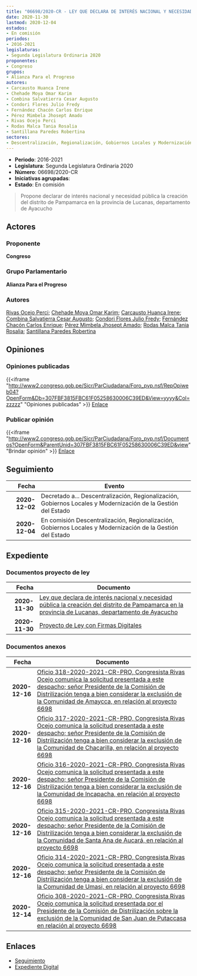 ```yaml
---
title: "06698/2020-CR - LEY QUE DECLARA DE INTERÉS NACIONAL Y NECESIDAD PÚBLICA LA CREACIÓN DEL DISTRITO DE PAMPAMARCA EN LA PROVINCIA DE LUCANAS, DEPARTAMENTO DE AYACUCHO"
date: 2020-11-30
lastmod: 2020-12-04
estados:
- En comisión
periodos:
- 2016-2021
legislaturas:
- Segunda Legislatura Ordinaria 2020
proponentes:
- Congreso
grupos:
- Alianza Para el Progreso
autores:
- Carcausto Huanca Irene
- Chehade Moya Omar Karim
- Combina Salvatierra Cesar Augusto
- Condori Flores Julio Fredy
- Fernández Chacón Carlos Enrique
- Pérez Mimbela Jhosept Amado
- Rivas Ocejo Perci
- Rodas Malca Tania Rosalia
- Santillana Paredes Robertina
sectores:
- Descentralización, Regionalización, Gobiernos Locales y Modernización de la Gestión del Estado
---
```

- **Periodo**: 2016-2021
- **Legislatura**: Segunda Legislatura Ordinaria 2020
- **Número**: 06698/2020-CR
- **Iniciativas agrupadas**: 
- **Estado**: En comisión

> Propone declarar de interés nacional y necesidad pública la creación del distrito de Pampamarca en la provincia de Lucanas, departamento de Ayacucho


## Actores

### Proponente

**Congreso**

### Grupo Parlamentario

**Alianza Para el Progreso**

### Autores

[Rivas Ocejo Perci](mailto:mailto:privas@congreso.gob.pe); [Chehade Moya Omar Karim](mailto:mailto:ochehade@congreso.gob.pe); [Carcausto Huanca Irene](mailto:mailto:icarcausto@congreso.gob.pe); [Combina Salvatierra Cesar Augusto](mailto:mailto:ccombina@congreso.gob.pe); [Condori Flores Julio Fredy](mailto:mailto:jcondori@congreso.gob.pe); [Fernández Chacón Carlos Enrique](mailto:mailto:cfernandezch@congreso.gob.pe); [Pérez Mimbela Jhosept Amado](mailto:mailto:jperezm@congreso.gob.pe); [Rodas Malca Tania Rosalia](mailto:mailto:trodas@congreso.gob.pe); [Santillana Paredes Robertina](mailto:mailto:rsantillana@congreso.gob.pe)

## Opiniones

### Opiniones publicadas

{{<iframe "http://www2.congreso.gob.pe/Sicr/ParCiudadana/Foro_pvp.nsf/RepOpiweb04?OpenForm&Db=307FBF3815FBC61F05258630006C39ED&View=yyyy&Col=zzzzz" "Opiniones publicadas" >}}
[Enlace](http://www2.congreso.gob.pe/Sicr/ParCiudadana/Foro_pvp.nsf/RepOpiweb04?OpenForm&Db=307FBF3815FBC61F05258630006C39ED&View=yyyy&Col=zzzzz)

### Publicar opinión

{{<iframe "http://www2.congreso.gob.pe/Sicr/ParCiudadana/Foro_pvp.nsf/Documentos?OpenForm&ParentUnid=307FBF3815FBC61F05258630006C39ED&view" "Brindar opinión" >}}
[Enlace](http://www2.congreso.gob.pe/Sicr/ParCiudadana/Foro_pvp.nsf/Documentos?OpenForm&ParentUnid=307FBF3815FBC61F05258630006C39ED&view)


## Seguimiento

| Fecha | Evento |
|------:|--------|
| **2020-12-02** | Decretado a... Descentralización, Regionalización, Gobiernos Locales y Modernización de la Gestión del Estado |
| **2020-12-04** | En comisión Descentralización, Regionalización, Gobiernos Locales y Modernización de la Gestión del Estado |

## Expediente

### Documentos proyecto de ley

| Fecha | Documento |
|------:|-----------|
| **2020-11-30** | [Ley que declara de interés nacional y necesidad pública la creación del distrito de Pampamarca en la provincia de Lucanas, departamento de Ayacucho](https://leyes.congreso.gob.pe/Documentos/2016_2021/Proyectos_de_Ley_y_de_Resoluciones_Legislativas/PL06698-20201130.pdf) |
| **2020-11-30** | [Proyecto de Ley con Firmas Digitales](https://leyes.congreso.gob.pe/Documentos/2016_2021/Proyectos_de_Ley_y_de_Resoluciones_Legislativas/Proyectos_Firmas_digitales/PL06698.pdf) |

### Documentos anexos

| Fecha | Documento |
|------:|-----------|
| **2020-12-16** | [Oficio 318-2020-2021-CR-PRO, Congresista Rivas Ocejo comunica la solicitud presentada a este despacho; señor Presidente de la Comisión de Distrilización tenga a bien considerar la exclusión de la Comunidad de Amaycca, en relación al proyecto 6698](http://www.leyes.congreso.gob.pe/Documentos/2016_2021/Oficios/Congresistas/OFICIO-318-2020-2021-CR-PRO.pdf) |
| **2020-12-16** | [Oficio 317-2020-2021-CR-PRO, Congresista Rivas Ocejo comunica la solicitud presentada a este despacho; señor Presidente de la Comisión de Distrilización tenga a bien considerar la exclusión de la Comunidad de Chacarilla, en relación al proyecto 6698](http://www.leyes.congreso.gob.pe/Documentos/2016_2021/Oficios/Congresistas/OFICIO-317-2020-2021-CR-PRO.pdf) |
| **2020-12-16** | [Oficio 316-2020-2021-CR-PRO, Congresista Rivas Ocejo comunica la solicitud presentada a este despacho; señor Presidente de la Comisión de Distrilización tenga a bien considerar la exclusión de la Comunidad de Incapacha, en relación al proyecto 6698](http://www.leyes.congreso.gob.pe/Documentos/2016_2021/Oficios/Congresistas/OFICIO-316-2020-2021-CR-PRO.pdf) |
| **2020-12-16** | [Oficio 315-2020-2021-CR-PRO, Congresista Rivas Ocejo comunica la solicitud presentada a este despacho; señor Presidente de la Comisión de Distrilización tenga a bien considerar la exclusión de la Comunidad de Santa Ana de Aucará, en relación al proyecto 6698](http://www.leyes.congreso.gob.pe/Documentos/2016_2021/Oficios/Congresistas/OFICIO-315-2020-2021-CR-PRO.pdf) |
| **2020-12-16** | [Oficio 314-2020-2021-CR-PRO, Congresista Rivas Ocejo comunica la solicitud presentada a este despacho; señor Presidente de la Comisión de Distrilización tenga a bien considerar la exclusión de la Comunidad de Umasi, en relación al proyecto 6698](http://www.leyes.congreso.gob.pe/Documentos/2016_2021/Oficios/Congresistas/OFICIO-314-2020-2021-CR-PRO.pdf) |
| **2020-12-14** | [Oficio 308-2020-2021-CR-PRO, Congresista Rivas Ocejo comunica la solicitud presentada por el Presidente de la Comisión de Distrilización sobre la exclusión de la Comunidad de San Juan de Putaccasa en relación al proyecto 6698](http://www.leyes.congreso.gob.pe/Documentos/2016_2021/Oficios/Congresistas/OFICIO-308-2020-2021-CR-PRO.pdf) |

## Enlaces

- [Seguimiento](http://www2.congreso.gob.pe/Sicr/TraDocEstProc/CLProLey2016.nsf/f7fff46988ca05b1052578e100829cc7/11f34578a9ed0fe205258630007c81e0?OpenDocument)
- [Expediente Digital](http://www2.congreso.gob.pe/Sicr/TraDocEstProc/Expvirt_2011.nsf/visbusqptramdoc1621/06698?opendocument)

